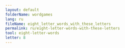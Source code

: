 ```yaml
---
layout: default
folderName: wordgames
lang: ru
fileName: eight_letter_words_with_these_letters
permalink: ru/eight-letter-words-with-these-letters
tool: eight-letter-words
letter: 8
---
```

